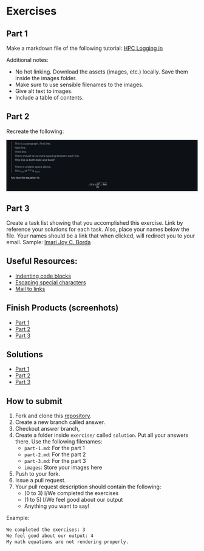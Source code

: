 # Exercises

## Part 1

Make a markdown file of the following tutorial: [HPC Logging in](https://asti.dost.gov.ph/coare/wiki/Main/using-coare/hpc/logging-in)

Additional notes:

- No hot linking. Download the assets (images, etc.) locally. Save them inside the images folder.
- Make sure to use sensible filenames to the images.
- Give alt text to images.
- Include a table of contents.

## Part 2

Recreate the following:

![Part 2 Exercixe](../images/part-2-inst.png)

## Part 3

Create a task list showing that you accomplished this exercise.
Link by reference your solutions for each task. Also, place your names below the file. Your names should be a link that when clicked, will redirect you to your email. Sample: [Imari Joy C. Borda](mailto:icborda@up.edu.ph)

## Useful Resources:

- [Indenting code blocks](https://www.jetbrains.com/help/hub/Markdown-Syntax.html#indented-code-blocks)
- [Escaping special characters](https://www.jetbrains.com/help/hub/Markdown-Syntax.html#backslash-escapes)
- [Mail to links](https://www.w3schools.io/file/markdown-links/#mailto-links-in-markdown)

## Finish Products (screenhots)

- [Part 1](https://raw.githubusercontent.com/ijborda/markdown-tutorial/main/images/part-1.png)
- [Part 2](https://raw.githubusercontent.com/ijborda/markdown-tutorial/main/images/part-2.png)
- [Part 3](https://raw.githubusercontent.com/ijborda/markdown-tutorial/main/images/part-3.png)

## Solutions

- [Part 1](solution/part-1.md)
- [Part 2](solution/part-2.md)
- [Part 3](solution/part-3.md)

## How to submit

1. Fork and clone this [repository](https://github.com/ijborda/markdown-tutorial).
2. Create a new branch called answer.
3. Checkout answer branch,
4. Create a folder inside `exercise/` called `solution`. Put all your answers there. Use the following filenames:
   - `part-1.md`: For the part 1
   - `part-2.md`: For the part 2
   - `part-3.md`: For the part 3
   - `images`: Store your images here
5. Push to your fork.
6. Issue a pull request.
7. Your pull request description should contain the following:
   - (0 to 3) I/We completed the exercises
   - (1 to 5) I/We feel good about our output
   - Anything you want to say!

Example:

```
We completed the exercises: 3
We feel good about our output: 4
My math equations are not rendering properly.
```
